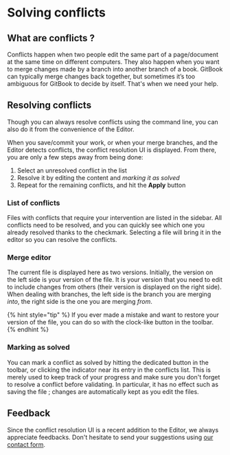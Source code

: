 # Solving conflicts

## What are conflicts ?

Conflicts happen when two people edit the same part of a page/document at the same time on different computers. They also happen when you want to merge changes made by a branch into another branch of a book. GitBook can typically merge changes back together, but sometimes it’s too ambiguous for GitBook to decide by itself. That's when we need your help.

## Resolving conflicts

Though you can always resolve conflicts using the command line, you can also do it from the convenience of the Editor.

When you save/commit your work, or when your merge branches, and the Editor detects conflicts, the conflict resolution UI is displayed. From there, you are only a few steps away from being done:

1. Select an unresolved conflict in the list
2. Resolve it by editing the content and _marking it as solved_
3. Repeat for the remaining conflicts, and hit the **Apply** button

### List of conflicts

Files with conflicts that require your intervention are listed in the sidebar. All conflicts need to be resolved, and you can quickly see which one you already resolved thanks to the checkmark. Selecting a file will bring it in the editor so you can resolve the conflicts.

### Merge editor

The current file is displayed here as two versions. Initially, the version on the left side is your version of the file. It is your version that you need to edit to include changes from others (their version is displayed on the right side). When dealing with branches, the left side is the branch you are merging _into_, the right side is the one you are merging _from_.

{% hint style="tip" %}
If you ever made a mistake and want to restore your version of the file, you can do so with the clock-like button in the toolbar.
{% endhint %}

### Marking as solved

You can mark a conflict as solved by hitting the dedicated button in the toolbar, or clicking the indicator near its entry in the conflicts list. This is merely used to keep track of your progress and make sure you don't forget to resolve a conflict before validating. In particular, it has no effect such as saving the file ; changes are automatically kept as you edit the files.

## Feedback

Since the conflict resolution UI is a recent addition to the Editor, we always appreciate feedbacks. Don't hesitate to send your suggestions using [our contact form](https://www.gitbook.com/contact).
